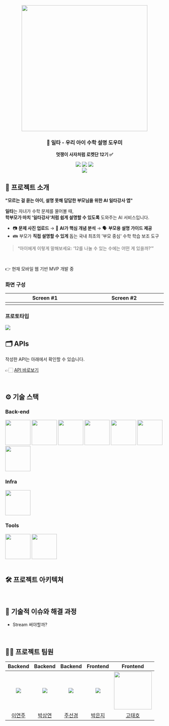 <div align="center">

<!-- logo -->
<img src="https://github.com/user-attachments/assets/0cd4b453-6226-4766-bcef-42506ca75961"  width="400"/>

### 🎯 일타 - 우리 아이 수학 설명 도우미

**멋쟁이 사자처럼 로켓단 12기 ✅**

[<img src="https://img.shields.io/badge/-readme.md-important?style=flat&logo=google-chrome&logoColor=white" />]() [<img src="https://img.shields.io/badge/-tech blog-blue?style=flat&logo=google-chrome&logoColor=white" />]() [<img src="https://img.shields.io/badge/release-v0.1.0-yellow?style=flat&logo=google-chrome&logoColor=white" />]()
<br/> [<img src="https://img.shields.io/badge/프로젝트 기간-2025.06.30~2025.07.30-green?style=flat&logo=&logoColor=white" />]()

</div> 

## 📝 프로젝트 소개

**"모르는 걸 묻는 아이, 설명 못해 답답한 부모님을 위한 AI 일타강사 앱"**

**일타**는 자녀가 수학 문제를 물어볼 때,  
**학부모가 마치 '일타강사'처럼 쉽게 설명할 수 있도록** 도와주는 AI 서비스입니다.


- 📷 **문제 사진 업로드** → 🤖 **AI가 핵심 개념 분석** → 🗣️ **부모용 설명 가이드 제공** 
- 👪 부모가 **직접 설명할 수 있게** 돕는 국내 최초의 '부모 중심' 수학 학습 보조 도구


> “아이에게 이렇게 말해보세요: ‘12를 나눌 수 있는 수에는 어떤 게 있을까?’”

<br />

👉 현재 모바일 웹 기반 MVP 개발 중


### 화면 구성

|                                                           Screen #1                                                            |                                                           Screen #2                                                           |
|:------------------------------------------------------------------------------------------------------------------------------:|:-----------------------------------------------------------------------------------------------------------------------------:|
| <img  width="400"/> |                                                      <img width="400"/>                                                       |

### 프로토타입

<img src="https://github.com/user-attachments/assets/0cd10e61-fb6e-40fb-9733-723e143e947d">

<br />

## 🗂️ APIs

작성한 API는 아래에서 확인할 수 있습니다.

👉🏻 [API 바로보기](/backend/APIs.md)


<br />

## ⚙ 기술 스택

### Back-end

<div>
<img src="https://github.com/yewon-Noh/readme-template/blob/main/skills/Java.png?raw=true" width="80">
<img src="https://github.com/yewon-Noh/readme-template/blob/main/skills/SpringBoot.png?raw=true" width="80">
<img src="https://github.com/yewon-Noh/readme-template/blob/main/skills/SpringSecurity.png?raw=true" width="80">
<img src="https://github.com/yewon-Noh/readme-template/blob/main/skills/SpringDataJPA.png?raw=true" width="80">
<img src="https://github.com/yewon-Noh/readme-template/blob/main/skills/.png?raw=true" width="80">
<img src="https://github.com/yewon-Noh/readme-template/blob/main/skills/Ajax.png?raw=true" width="80">
<img src="https://github.com/yewon-Noh/readme-template/blob/main/skills/Thymeleaf.png?raw=true" width="80">
</div>

### Infra

<div>
<img src="https://github.com/yewon-Noh/readme-template/blob/main/skills/AWSEC2.png?raw=true" width="80">
</div>

### Tools

<div>
<img src="https://github.com/yewon-Noh/readme-template/blob/main/skills/Github.png?raw=true" width="80">
<img src="https://github.com/yewon-Noh/readme-template/blob/main/skills/Notion.png?raw=true" width="80">
</div>

<br />

## 🛠️ 프로젝트 아키텍쳐

<br />

## 🤔 기술적 이슈와 해결 과정

- Stream 써야할까?

<br />

## 💁‍♂️ 프로젝트 팀원

|                    Backend                    |                    Backend                    |                    Backend                     |                  Frontend                  |                              Frontend                              |
|:---------------------------------------------:|:---------------------------------------------:|:----------------------------------------------:|:------------------------------------------:|:------------------------------------------------------------------:|
| ![](https://github.com/yeonju52.png?size=120) | ![](https://github.com/ysang989.png?size=120) | ![](https://github.com/suuny0321.png?size=120) | ![](https://github.com/EJ-99.png?size=120) | <img src="https://github.com/Taiho1998.png?size=120" width="120"/> |
|      [이연주](https://github.com/yeonju52)       |      [박상연](https://github.com/ysang989)       |      [주선경](https://github.com/suuny0321)       |      [박은지](https://github.com/EJ-99)       |                [고태호](https://github.com/Taiho1998)                 |
